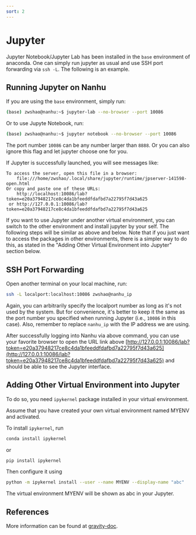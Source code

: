 ```yaml
---
sort: 2
--- 
```


# Jupyter

Jupyter Notebook/Jupyter Lab has been installed in the `base` environment of anaconda. One can simply run jupyter as usual and use SSH port forwarding via `ssh -L`. The following is an example.

## Running Jupyter on Nanhu
If you are using the `base` environment, simply run:
```bash
(base) zwshao@nanhu:~$ jupyter-lab --no-browser --port 10086
```
Or to use Jupyte Notebook, run:
```bash
(base) zwshao@nanhu:~$ jupyter notebook --no-browser --port 10086
```
The port number `10086` can be any number larger than `8888`. Or you can also ignore this flag and let jupyter choose one for you.

If Jupyter is successfully launched, you will see messages like:
```text
To access the server, open this file in a browser:
    file:///home/zwshao/.local/share/jupyter/runtime/jpserver-141598-open.html
Or copy and paste one of these URLs:
    http://localhost:10086/lab?token=e20a37948217ce8c4da1bfeeddfdafbd7a22795f7d43a625
 or http://127.0.0.1:10086/lab?token=e20a37948217ce8c4da1bfeeddfdafbd7a22795f7d43a625
```

If you want to use Jupyter under another virtual environment, you can switch to the other environment and install jupyter by your self. The following steps will be similar as above and below. Note that if you just want to access the packages in other environments, there is a simpler way to do this, as stated in the "Adding Other Virtual Environment into Jupyter" section below.

## SSH Port Forwarding
Open another terminal on your local machine, run:
```bash
ssh -L localport:localhost:10086 zwshao@nanhu_ip
```
Again, you can arbitrarily specify the localport number as long as it's not used by the system. But for convenience, it's better to keep it the same as the port number you specified when running Jupyter (i.e., `10086` in this case). Also, remember to replace `nanhu_ip` with the IP address we are using.

After successfully logging into Nanhu via above command, you can use your favorite browser to open the URL link above [http://127.0.0.1:10086/lab?token=e20a37948217ce8c4da1bfeeddfdafbd7a22795f7d43a625](http://127.0.0.1:10086/lab?token=e20a37948217ce8c4da1bfeeddfdafbd7a22795f7d43a625) and should be able to see the Jupyter interface.

## Adding Other Virtual Environment into Jupyter
To do so, you need `ipykernel` package installed in your virtual environment.

Assume that you have created your own virtual environment named MYENV and activated.

To install `ipykernel`, run
```bash
conda install ipykernel
```
or
```bash
pip install ipykernel
```
Then configure it using
```bash
python -m ipykernel install --user --name MYENV --display-name "abc"
```
The virtual environment MYENV will be shown as abc in your Jupyter.

## References
More information can be found at [gravity-doc](https://gravity-doc.github.io/tools/jupyter.html).